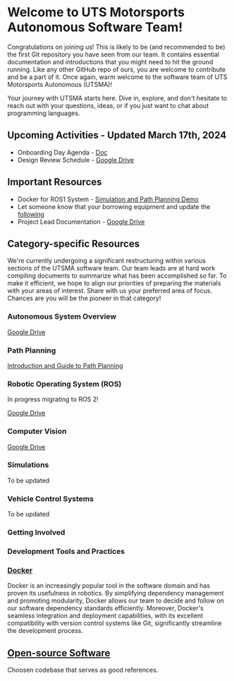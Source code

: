 # Welcome to UTS Motorsports Autonomous Software Team!

Congratulations on joining us! This is likely to be (and recommended to be) the first Git repository you have seen from our team. It contains essential documentation and introductions that you might need to hit the ground running. Like any other GitHub repo of ours, you are welcome to contribute and be a part of it. Once again, warm welcome to the software team of UTS Motorsports Autonomous (UTSMA)!

Your journey with UTSMA starts here. Dive in, explore, and don't hesitate to reach out with your questions, ideas, or if you just want to chat about programming languages. 

## Upcoming Activities - Updated March 17th, 2024
* Onboarding Day Agenda - [Doc](https://docs.google.com/document/d/1aJJLS3kh583h26mIUbPcbX9Z9O1gO9NFjqotf0uAgFU/edit?usp=sharing)
* Design Review Schedule - [Google Drive](https://drive.google.com/drive/folders/15ylyldXmXBeACkkLHzWmblHgWeRbWLl9?usp=sharing)

## Important Resources
* Docker for ROS1 System - [Simulation and Path Planning Demo](wiki/ros1_demo.md)
* Let someone know that your borrowing equipment and update the [following](https://drive.google.com/drive/folders/1s4RaXr7q4EpDUFmCq081W_j0JnPiPcAK?usp=sharing)
* Project Lead Documentation - [Google Drive](https://drive.google.com/drive/folders/1TdFySK1vk3Zrb0MlMXAERZ5uGw8OwUny?usp=sharing)

## Category-specific Resources
We're currently undergoing a significant restructuring within various sections of the UTSMA software team. Our team leads are at hard work compiling documents to summarize what has been accomplished so far. To make it efficient, we hope to align our priorities of preparing the materials with your areas of interest. Share with us your preferred area of focus. Chances are you will be the pioneer in that category!

### Autonomous System Overview
[Google Drive](https://drive.google.com/drive/folders/1ksgJ-Ff40Uwp_a53CNsU_4nPnlklQnhM?usp=drive_link)

### Path Planning
[Introduction and Guide to Path Planning](https://docs.google.com/document/d/1UwfvTsaPmcLQRIa7ISYW_C58mfb8HMV3/edit?usp=drive_link&ouid=106341816978141651777&rtpof=true&sd=true)

### Robotic Operating System (ROS)
In progress migrating to ROS 2! 

[Google Drive](https://drive.google.com/drive/folders/1Xom48hRUlfQoVRsp0umaFlYNcggQWsob?usp=drive_link)


### Computer Vision
[Google Drive](https://drive.google.com/drive/folders/1eHo876xr0HqshwWCaD4Fv1u5nRigDS7F?usp=drive_link)

### Simulations

To be updated

### Vehicle Control Systems

To be updated


### Getting Involved

### Development Tools and Practices

### [Docker](wiki/docker.md)

Docker is an increasingly popular tool in the software domain and has proven its usefulness in robotics. By simplifying dependency management and promoting modularity, Docker allows our team to decide and follow on our software dependency standards efficiently. Moreover, Docker's seamless integration and deployment capabilities, with its excellent compatibility with version control systems like Git, significantly streamline the development process.


## [Open-source Software](wiki\open_source_software.md)
Choosen codebase that serves as good references. 


